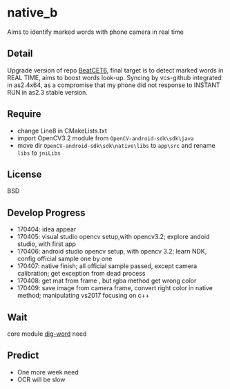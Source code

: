 # native_b

Aims to identify marked words with phone camera in real time

## Detail
Upgrade version of repo [BeatCET6](https://github.com/kyshel/BeatCET6), final target is to detect marked words in REAL TIME, aims to boost words look-up.
Syncing by vcs-github integrated in as2.4x64, as a compromise that my phone did not response to INSTANT RUN in as2.3 stable version.

## Require
- change Line8 in CMakeLists.txt
- import OpenCV3.2 module from `OpenCV-android-sdk\sdk\java`
- move dir `OpenCV-android-sdk\sdk\native\libs` to `app\src` and rename `libs` to `jniLibs`

## License
BSD

## Develop Progress
- 170404: idea appear
- 170405: visual studio opencv setup,with opencv3.2; explore andoid studio, with first app
- 170406: android studio opencv setup, with opencv 3.2; learn NDK, config official sample one by one
- 170407: native finish; all official sample passed, except camera calibration; get exception from dead process
- 170408: get mat from frame , but rgba method get wrong color
- 170409: save image from camera frame, convert right color in native method; manipulating vs2017 focusing on c++

## Wait
core module [dig-word](https://github.com/kyshel/dig-word) need

## Predict
- One more week need
- OCR will be slow
